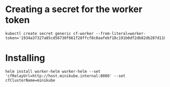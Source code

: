 # Creating a secret for the worker token

```
kubectl create secret generic cf-worker --from-literal=worker-token='1934a37327a85cd56730f661f28ffcf8c0aafebf18c191b0df2db82db287d110'
```

# Installing

```
helm install worker-helm worker-helm --set 'cfRelayUrl=http://host.minikube.internal:8080' --set
cfClusterName=minikube
```
